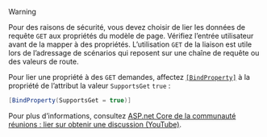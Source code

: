> [!WARNING]
> Pour des raisons de sécurité, vous devez choisir de lier les données de requête `GET` aux propriétés du modèle de page. Vérifiez l’entrée utilisateur avant de la mapper à des propriétés. L’utilisation `GET` de la liaison est utile lors de l’adressage de scénarios qui reposent sur une chaîne de requête ou des valeurs de route.
>
> Pour lier une propriété à des `GET` demandes, affectez [`[BindProperty]`](xref:Microsoft.AspNetCore.Mvc.BindPropertyAttribute) à la propriété de l’attribut la valeur `SupportsGet` `true` :
>
> ```csharp
> [BindProperty(SupportsGet = true)]
> ```
>
> Pour plus d’informations, consultez [ASP.net Core de la communauté réunions : lier sur obtenir une discussion (YouTube)](https://www.youtube.com/watch?v=p7iHB9V-KVU&feature=youtu.be&t=54m27s).
